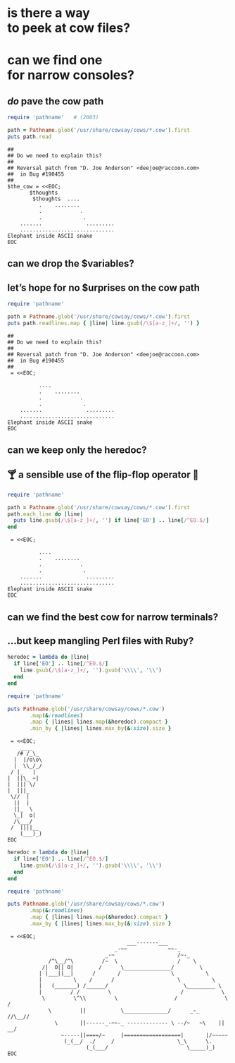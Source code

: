 # is there a way<br />to peek at cow files?

# can we find one<br />for narrow consoles?


## _do_ pave the cow path

```ruby
require 'pathname'   # (2003)

path = Pathname.glob('/usr/share/cowsay/cows/*.cow').first
puts path.read
```
<!-- .element: class="fragment" -->

```no-highlight
##
## Do we need to explain this?
##
## Reversal patch from "D. Joe Anderson" <deejoe@raccoon.com>
##  in Bug #190455
##
$the_cow = <<EOC;
       $thoughts
        $thoughts  ....
          .    ........
          .            .
          .             .
    .......              .........
    ..............................
Elephant inside ASCII snake
EOC
```
<!-- .element: class="fragment" -->

## can we drop the $variables?
<!-- .element: class="fragment" -->


## let’s hope for no $urprises on the cow path

```ruby
require 'pathname'

path = Pathname.glob('/usr/share/cowsay/cows/*.cow').first
puts path.readlines.map { |line| line.gsub(/\$[a-z_]+/, '') }
```
<!-- .element: class="fragment" -->

```no-highlight
##
## Do we need to explain this?
##
## Reversal patch from "D. Joe Anderson" <deejoe@raccoon.com>
##  in Bug #190455
##
 = <<EOC;
       
          ....
          .    ........
          .            .
          .             .
    .......              .........
    ..............................
Elephant inside ASCII snake
EOC
```
<!-- .element: class="fragment" -->

## can we keep only the heredoc?
<!-- .element: class="fragment" -->


## 🍸 a sensible use of the flip-flop operator 🍹

```ruby
require 'pathname'

path = Pathname.glob('/usr/share/cowsay/cows/*.cow').first
path.each_line do |line|
  puts line.gsub(/\$[a-z_]+/, '') if line['EO'] .. line[/^EO.$/]
end
```
<!-- .element: class="fragment" -->

```no-highlight
 = <<EOC;
       
          ....
          .    ........
          .            .
          .             .
    .......              .........
    ..............................
Elephant inside ASCII snake
EOC
```
<!-- .element: class="fragment" -->

## can we find the best cow for narrow terminals?
<!-- .element: class="fragment" -->

## …but keep mangling Perl files with Ruby?
<!-- .element: class="fragment" -->


```ruby
heredoc = lambda do |line|
  if line['EO'] .. line[/^EO.$/]
    line.gsub(/\$[a-z_]+/, '').gsub('\\\\', '\\')
  end
end
```

```ruby
require 'pathname'

puts Pathname.glob('/usr/share/cowsay/cows/*.cow')
       .map(&:readlines)
       .map { |lines| lines.map(&heredoc).compact }
       .min_by { |lines| lines.max_by(&:size).size }
```
<!-- .element: class="fragment" -->

```no-highlight
 = <<EOC;
    ____  
   /# /_\_
  |  |/o\o\
  |  \\_/_/
 / |_   |  
|  ||\_ ~| 
|  ||| \/  
|  |||_    
 \//  |    
  ||  |    
  ||_  \   
  \_|  o|  
  /\___/   
 /  ||||__ 
    (___)_)
EOC
```
<!-- .element: class="fragment" -->


```ruby
heredoc = lambda do |line|
  if line['EO'] .. line[/^EO.$/]
    line.gsub(/\$[a-z_]+/, '').gsub('\\\\', '\\')
  end
end
```

```ruby
require 'pathname'

puts Pathname.glob('/usr/share/cowsay/cows/*.cow')
       .map(&:readlines)
       .map { |lines| lines.map(&heredoc).compact }
       .max_by { |lines| lines.max_by(&:size).size }
```

```no-highlight
 = <<EOC;
                                      ___-------___
                                  _-~~             ~~-_
                               _-~                    /~-_
             /^\__/^\         /~  \                   /    \
           /|  O|| O|        /      \_______________/        \
          | |___||__|      /       /                \          \
          |          \    /      /                    \          \
          |   (_______) /______/                        \_________ \
          |         / /         \                      /            \
           \         \^\\         \                  /               \     /
             \         ||           \______________/      _-_       //\__//
               \       ||------_-~~-_ ------------- \ --/~   ~\    || __/
                 ~-----||====/~     |==================|       |/~~~~~
                  (_(__/  ./     /                    \_\      \.
                         (_(___/                         \_____)_)
EOC
```
<!-- .element: class="fragment" -->
